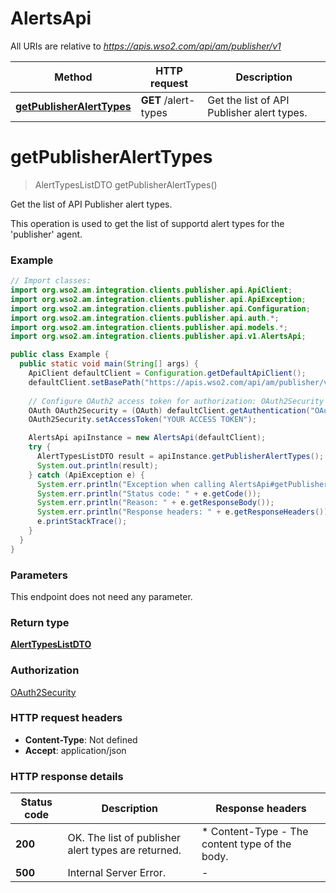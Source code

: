 # AlertsApi

All URIs are relative to *https://apis.wso2.com/api/am/publisher/v1*

Method | HTTP request | Description
------------- | ------------- | -------------
[**getPublisherAlertTypes**](AlertsApi.md#getPublisherAlertTypes) | **GET** /alert-types | Get the list of API Publisher alert types. 


<a name="getPublisherAlertTypes"></a>
# **getPublisherAlertTypes**
> AlertTypesListDTO getPublisherAlertTypes()

Get the list of API Publisher alert types. 

This operation is used to get the list of supportd alert types for the &#39;publisher&#39; agent. 

### Example
```java
// Import classes:
import org.wso2.am.integration.clients.publisher.api.ApiClient;
import org.wso2.am.integration.clients.publisher.api.ApiException;
import org.wso2.am.integration.clients.publisher.api.Configuration;
import org.wso2.am.integration.clients.publisher.api.auth.*;
import org.wso2.am.integration.clients.publisher.api.models.*;
import org.wso2.am.integration.clients.publisher.api.v1.AlertsApi;

public class Example {
  public static void main(String[] args) {
    ApiClient defaultClient = Configuration.getDefaultApiClient();
    defaultClient.setBasePath("https://apis.wso2.com/api/am/publisher/v1");
    
    // Configure OAuth2 access token for authorization: OAuth2Security
    OAuth OAuth2Security = (OAuth) defaultClient.getAuthentication("OAuth2Security");
    OAuth2Security.setAccessToken("YOUR ACCESS TOKEN");

    AlertsApi apiInstance = new AlertsApi(defaultClient);
    try {
      AlertTypesListDTO result = apiInstance.getPublisherAlertTypes();
      System.out.println(result);
    } catch (ApiException e) {
      System.err.println("Exception when calling AlertsApi#getPublisherAlertTypes");
      System.err.println("Status code: " + e.getCode());
      System.err.println("Reason: " + e.getResponseBody());
      System.err.println("Response headers: " + e.getResponseHeaders());
      e.printStackTrace();
    }
  }
}
```

### Parameters
This endpoint does not need any parameter.

### Return type

[**AlertTypesListDTO**](AlertTypesListDTO.md)

### Authorization

[OAuth2Security](../README.md#OAuth2Security)

### HTTP request headers

 - **Content-Type**: Not defined
 - **Accept**: application/json

### HTTP response details
| Status code | Description | Response headers |
|-------------|-------------|------------------|
**200** | OK. The list of publisher alert types are returned.  |  * Content-Type - The content type of the body.  <br>  |
**500** | Internal Server Error. |  -  |

